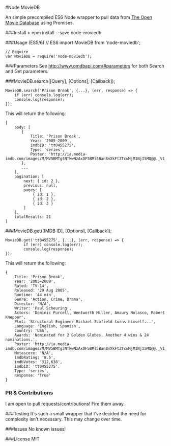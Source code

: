 #Node MovieDB

An simple precompiled ES6 Node wrapper to pull data from [The Open Movie Database](http://www.omdbapi.com/) using Promises.

###Install
    > npm install --save node-moviedb

###Usage (ES5/6)
	// ES6
    import MovieDB from 'node-moviedb';

    // Require
    var MovieDB = require('node-moviedb');

###Parameters
See http://www.omdbapi.com/#parameters for both Search and Get parameters.

###MovieDB.search([Query], [Options], [Callback]);


    MovieDB.search('Prison Break', {...}, (err, response) => {
    	if (err) console.log(err);
    	console.log(response);
    });

This will return the following:

    [
        body: [
           {
               Title: 'Prison Break',
               Year: '2005–2009',
               imdbID: 'tt0455275',
               Type: 'series',
           	   Poster: 'http://ia.media-imdb.com/images/M/MV5BMTg3NTkwNzAxOF5BMl5BanBnXkFtZTcwMjM1NjI5MQ@@._V1_SX300.jpg'
           },
           ...
        ],
        pagination: [
            next: { id: 2 },
            previous: null,
            pages: [
                { id: 1 },
                { id: 2 },
                { id: 3 }
            ]
        ],
        totalResults: 21
    ]

###MovieDB.get([IMDB ID], [Options], [Callback]);

    MovieDB.get('tt0455275', {...}, (err, response) => {
	    	if (err) console.log(err);
			console.log(response);
    });


This will return the following:

    {
        Title: 'Prison Break',
        Year: '2005–2009',
        Rated: 'TV-14',
        Released: '29 Aug 2005',
        Runtime: '44 min',
        Genre: 'Action, Crime, Drama',
        Director: 'N/A',
        Writer: 'Paul Scheuring',
        Actors: 'Dominic Purcell, Wentworth Miller, Amaury Nolasco, Robert Knepper',
        Plot: 'Structural Engineer Michael Scofield turns himself...',
        Language: 'English, Spanish',
        Country: 'USA',
        Awards: 'Nominated for 2 Golden Globes. Another 4 wins & 24 nominations.',
        Poster: 'http://ia.media-imdb.com/images/M/MV5BMTg3NTkwNzAxOF5BMl5BanBnXkFtZTcwMjM1NjI5MQ@@._V1_SX300.jpg',
        Metascore: 'N/A',
        imdbRating: '8.5',
        imdbVotes: '312,638',
        imdbID: 'tt0455275',
        Type: 'series',
        Response: 'True'
    }

### PR & Contributions
I am open to pull requests/contributions! Fire them away.

###Testing
It's such a small wrapper that I've decided the need for complexity isn't necessary. This may change over time.

###Issues
No known issues!

###License
MIT
